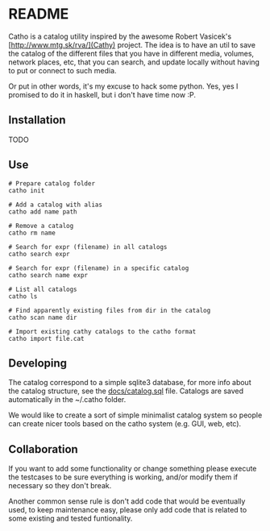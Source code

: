 README
==========

Catho is a catalog utility inspired by the awesome Robert Vasicek's
[http://www.mtg.sk/rva/](Cathy) project. The idea is to have an util
to save the catalog of the different files that you have in different
media, volumes, network places, etc, that you can search, and update
locally without having to put or connect to such media.

Or put in other words, it's my excuse to hack some python. Yes, yes I
promised to do it in haskell, but i don't have time now :P.

Installation
----------

TODO


Use
----------

    # Prepare catalog folder
    catho init

    # Add a catalog with alias
    catho add name path  

    # Remove a catalog
    catho rm name

    # Search for expr (filename) in all catalogs
    catho search expr

    # Search for expr (filename) in a specific catalog
    catho search name expr

    # List all catalogs
    catho ls

    # Find apparently existing files from dir in the catalog
    catho scan name dir

    # Import existing cathy catalogs to the catho format
    catho import file.cat
    
Developing
----------

The catalog correspond to a simple sqlite3 database, for more info
about the catalog structure, see the [docs/catalog.sql](https://github.com/iemejia/catho/blob/master/docs/catalog.sql) file. Catalogs
are saved automatically in the ~/.catho folder.

We would like to create a sort of simple minimalist catalog system so
people can create nicer tools based on the catho system (e.g. GUI,
web, etc).

Collaboration
----------
If you want to add some functionality or change something please
execute the testcases to be sure everything is working, and/or modify
them if necessary so they don't break.

Another common sense rule is don't add code that would be eventually
used, to keep maintenance easy, please only add code that is related
to some existing and tested funtionality.
